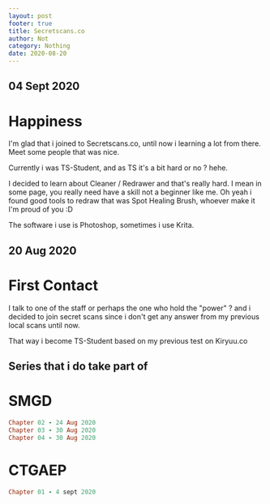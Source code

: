 ```yaml
---
layout: post
footer: true
title: Secretscans.co
author: Not
category: Nothing
date: 2020-08-20
---
```


## 04 Sept 2020

# Happiness

I'm glad that i joined to Secretscans.co, until now i learning a lot
from there. Meet some people that was nice. 


Currently i was TS-Student, and as TS it's a bit hard or no ? hehe.


I decided to learn about Cleaner / Redrawer and that's really hard.
I mean in some page, you really need have a skill not a beginner like me.
Oh yeah i found good tools to redraw that was Spot Healing Brush,
whoever make it I'm proud of you :D 


The software i use is Photoshop, sometimes i use Krita.


## 20 Aug 2020

# First Contact

I talk to one of the staff or perhaps the one who hold the "power" ?
and i decided to join secret scans since i don't get any answer 
from my previous local scans until now.


That way i become TS-Student based on my previous test on Kiryuu.co


## Series that i do take part of

# SMGD 
```ruby
Chapter 02 - 24 Aug 2020
Chapter 03 - 30 Aug 2020
Chapter 04 - 30 Aug 2020
```

# CTGAEP
```ruby
Chapter 01 - 4 sept 2020 
```
